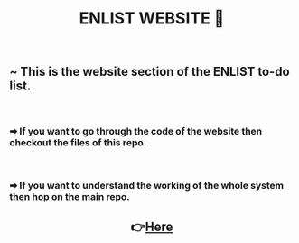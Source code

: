 <h1 align="center">ENLIST WEBSITE 📓</h1>


&nbsp;

<h2> ~ This is the website section of the ENLIST to-do list.</h2>
&nbsp;

<h3> ➡ If you want to go through the code of the website then checkout the files of this repo.</h3>

&nbsp;
<h3> ➡ If you want to understand the working of the whole system then hop on the 
main repo.</h3>
<h2 align="center">👉<a href="https://github.com/prakhar-agarwall/enlist.git">Here</a></h2>



